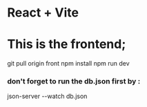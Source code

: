 # React + Vite

# This is the frontend; 




git pull origin front
npm install 
npm run dev

###  don't forget to run the db.json first by :



json-server --watch db.json